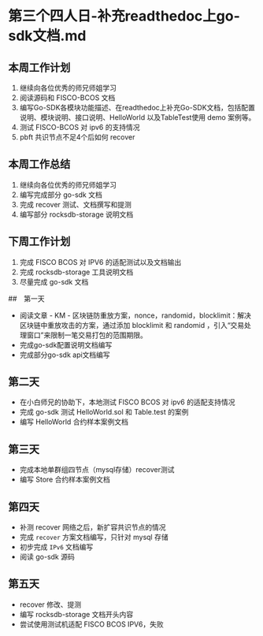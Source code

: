 # 第三个四人日-补充readthedoc上go-sdk文档.md

## 本周工作计划

1. 继续向各位优秀的师兄师姐学习
2. 阅读源码和 FISCO-BCOS 文档
3. 编写Go-SDK各模块功能描述、在readthedoc上补充Go-SDK文档，包括配置说明、模块说明、接口说明、HelloWorld 以及TableTest使用 demo 案例等。
4. 测试 FISCO-BCOS 对 ipv6 的支持情况 
5. pbft 共识节点不足4个后如何 recover

## 本周工作总结

1. 继续向各位优秀的师兄师姐学习
2. 编写完成部分 go-sdk 文档
3. 完成 recover 测试、文档撰写和提测
4. 编写部分 rocksdb-storage 说明文档

## 下周工作计划

1. 完成 FISCO BCOS 对 IPV6 的适配测试以及文档输出
2. 完成 rocksdb-storage 工具说明文档
3. 尽量完成 go-sdk 文档

##　第一天

- 阅读文章 - KM - 区块链防重放方案，nonce，randomid，blocklimit：解决区块链中重放攻击的方案，通过添加 blocklimit 和 randomid ，引入“交易处理窗口”来限制一笔交易打包的范围期限。
- 完成go-sdk配置说明文档编写
- 完成部分go-sdk api文档编写

## 第二天

- 在小白师兄的协助下，本地测试 FISCO BCOS 对 ipv6 的适配支持情况
- 完成 go-sdk 测试 HelloWorld.sol 和 Table.test 的案例
- 编写 HelloWorld 合约样本案例文档

## 第三天

- 完成本地单群组四节点（mysql存储）recover测试
- 编写 Store 合约样本案例文档

## 第四天

- 补测 recover 网络之后，新扩容共识节点的情况
- 完成 `recover` 方案文档编写，只针对 mysql 存储
- 初步完成 `IPv6` 文档编写
- 阅读 go-sdk 源码

## 第五天

- recover 修改、提测
- 编写 rocksdb-storage 文档开头内容
- 尝试使用测试机适配 FISCO BCOS IPV6，失败

